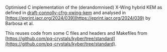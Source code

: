 Optimised C implementation of the (derandomnised) X-Wing hybrid KEM as defined in [draft-connolly-cfrg-xwing-kem](https://datatracker.ietf.org/doc/draft-connolly-cfrg-xwing-kem/) and analysed in [https://eprint.iacr.org/2024/039](https://eprint.iacr.org/2024/039) by Barbosa et al.

This reuses code from some C files and headers and Makefiles from  [https://github.com/pq-crystals/kyber/tree/standard](https://github.com/pq-crystals/kyber/tree/standard).







